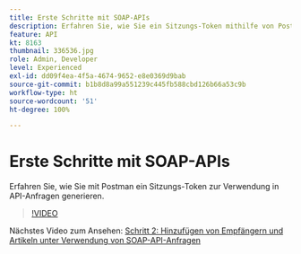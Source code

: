 ```yaml
---
title: Erste Schritte mit SOAP-APIs
description: Erfahren Sie, wie Sie ein Sitzungs-Token mithilfe von Postman zur Verwendung in API-Anfragen generieren
feature: API
kt: 8163
thumbnail: 336536.jpg
role: Admin, Developer
level: Experienced
exl-id: dd09f4ea-4f5a-4674-9652-e8e0369d9bab
source-git-commit: b1b8d8a99a551239c445fb588cbd126b66a53c9b
workflow-type: ht
source-wordcount: '51'
ht-degree: 100%

---
```


# Erste Schritte mit SOAP-APIs

Erfahren Sie, wie Sie mit Postman ein Sitzungs-Token zur Verwendung in API-Anfragen generieren.

>[!VIDEO](https://video.tv.adobe.com/v/336536?quality=12&learn=on)

Nächstes Video zum Ansehen: [Schritt 2: Hinzufügen von Empfängern und Artikeln unter Verwendung von SOAP-API-Anfragen](/help/tutorial-use-soap-apis/add-recipients-and-articles-using-soap-api-requests.md)
